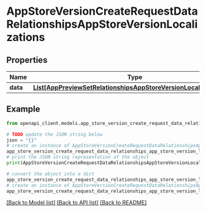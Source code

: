 # AppStoreVersionCreateRequestDataRelationshipsAppStoreVersionLocalizations


## Properties

Name | Type | Description | Notes
------------ | ------------- | ------------- | -------------
**data** | [**List[AppPreviewSetRelationshipsAppStoreVersionLocalizationData]**](AppPreviewSetRelationshipsAppStoreVersionLocalizationData.md) |  | [optional] 

## Example

```python
from openapi_client.models.app_store_version_create_request_data_relationships_app_store_version_localizations import AppStoreVersionCreateRequestDataRelationshipsAppStoreVersionLocalizations

# TODO update the JSON string below
json = "{}"
# create an instance of AppStoreVersionCreateRequestDataRelationshipsAppStoreVersionLocalizations from a JSON string
app_store_version_create_request_data_relationships_app_store_version_localizations_instance = AppStoreVersionCreateRequestDataRelationshipsAppStoreVersionLocalizations.from_json(json)
# print the JSON string representation of the object
print(AppStoreVersionCreateRequestDataRelationshipsAppStoreVersionLocalizations.to_json())

# convert the object into a dict
app_store_version_create_request_data_relationships_app_store_version_localizations_dict = app_store_version_create_request_data_relationships_app_store_version_localizations_instance.to_dict()
# create an instance of AppStoreVersionCreateRequestDataRelationshipsAppStoreVersionLocalizations from a dict
app_store_version_create_request_data_relationships_app_store_version_localizations_from_dict = AppStoreVersionCreateRequestDataRelationshipsAppStoreVersionLocalizations.from_dict(app_store_version_create_request_data_relationships_app_store_version_localizations_dict)
```
[[Back to Model list]](../README.md#documentation-for-models) [[Back to API list]](../README.md#documentation-for-api-endpoints) [[Back to README]](../README.md)



